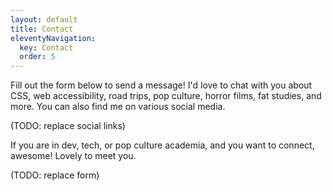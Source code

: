 ```yaml
---
layout: default
title: Contact
eleventyNavigation:
  key: Contact
  order: 5
---
```


Fill out the form below to send a message! I'd love to chat with you about CSS, web accessibility, road trips, pop culture, horror films, fat studies, and more. You can also find me on various social media.

(TODO: replace social links)

If you are in dev, tech, or pop culture academia, and you want to connect, awesome! Lovely to meet you.

(TODO: replace form)
